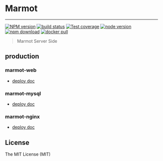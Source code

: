 # Marmot

---

[![NPM version][npm-image]][npm-url]
[![build status][travis-image]][travis-url]
[![Test coverage][coveralls-image]][coveralls-url]
[![node version][node-image]][node-url]
[![npm download][download-image]][download-url]
[![docker pull][docker-image]][docker-url]

[npm-image]: https://img.shields.io/npm/v/marmot-web.svg?style=flat-square
[npm-url]: https://npmjs.org/package/marmot-web
[travis-image]: https://img.shields.io/travis/macacajs/marmot.svg?style=flat-square
[travis-url]: https://travis-ci.org/macacajs/marmot
[coveralls-image]: https://img.shields.io/codecov/c/github/macacajs/marmot.svg?style=flat-square
[coveralls-url]: https://codecov.io/gh/macacajs/marmot
[node-image]: https://img.shields.io/badge/node.js-%3E=_8-green.svg?style=flat-square
[node-url]: http://nodejs.org/download/
[download-image]: https://img.shields.io/npm/dm/marmot-web.svg?style=flat-square
[download-url]: https://npmjs.org/package/marmot-web
[docker-image]: https://img.shields.io/docker/pulls/marmotjs/marmot-web.svg?style=flat-square
[docker-url]: https://hub.docker.com/r/marmotjs/marmot-web/

> Marmot Server Side

## production

### marmot-web

- [deploy doc](./docker/marmot-web/README.md)

### marmot-mysql

- [deploy doc](./docker/marmot-mysql/README.md)

### marmot-nginx

- [deploy doc](./docker/marmot-nginx/README.md)

## License

The MIT License (MIT)

